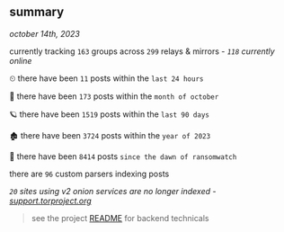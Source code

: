 
## summary
_october 14th, 2023_

currently tracking `163` groups across `299` relays & mirrors - _`118` currently online_

⏲ there have been `11` posts within the `last 24 hours`

🦈 there have been `173` posts within the `month of october`

🪐 there have been `1519` posts within the `last 90 days`

🏚 there have been `3724` posts within the `year of 2023`

🦕 there have been `8414` posts `since the dawn of ransomwatch`

there are `96` custom parsers indexing posts

_`20` sites using v2 onion services are no longer indexed - [support.torproject.org](https://support.torproject.org/onionservices/v2-deprecation/)_

> see the project [README](https://github.com/joshhighet/ransomwatch#ransomwatch--) for backend technicals
